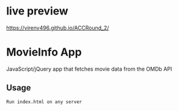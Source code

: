 <h1>live preview</h1>

https://virenv496.github.io/ACCRound_2/



# MovieInfo App

JavaScript/jQuery app that fetches movie data from the OMDb API

## Usage

```bash
Run index.html on any server
```

